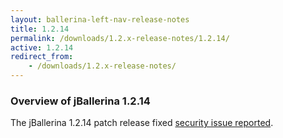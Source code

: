 ```yaml
---
layout: ballerina-left-nav-release-notes
title: 1.2.14 
permalink: /downloads/1.2.x-release-notes/1.2.14/
active: 1.2.14
redirect_from: 
    - /downloads/1.2.x-release-notes/
---
```

### Overview of jBallerina 1.2.14
The jBallerina 1.2.14 patch release fixed [security issue reported](https://github.com/ballerina-platform/ballerina-lang/security/advisories/GHSA-f5qg-fqrw-v5ww).